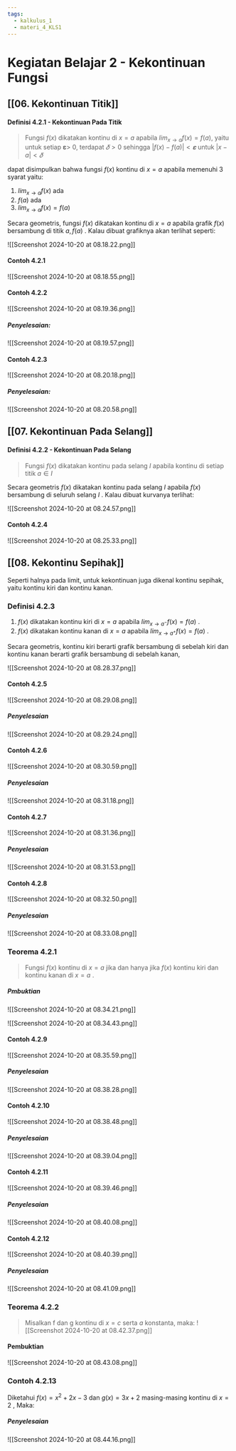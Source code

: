 ```yaml
---
tags:
  - kalkulus_1
  - materi_4_KLS1
---
```

# Kegiatan Belajar 2 - Kekontinuan Fungsi


## [[06. Kekontinuan Titik]]

#### Definisi 4.2.1 - Kekontinuan Pada Titik

>Fungsi $f(x)$ dikatakan kontinu di $x = a$ apabila $lim_{x→a} f (x) = f(a)$, yaitu untuk setiap 𝛆> 0, terdapat $𝛿> 0$ sehingga $|f(x) - f(a)| < 𝛆$ untuk $|x - a| < 𝛿$

dapat disimpulkan bahwa fungsi $f(x)$ kontinu di $x = a$ apabila memenuhi 3 syarat yaitu:

1. $lim_{x→a} f (x)$ ada
2. $f(a)$ ada
3. $lim_{x→a} f (x) = f(a)$

Secara geometris, fungsi $f (x)$ dikatakan kontinu di $x = a$ apabila grafik $f(x)$ bersambung di titik $a,f(a)$ . Kalau dibuat grafiknya akan terlihat seperti:

![[Screenshot 2024-10-20 at 08.18.22.png]]

#### Contoh 4.2.1

![[Screenshot 2024-10-20 at 08.18.55.png]]

#### Contoh 4.2.2

![[Screenshot 2024-10-20 at 08.19.36.png]]
##### Penyelesaian:

![[Screenshot 2024-10-20 at 08.19.57.png]]

#### Contoh 4.2.3

![[Screenshot 2024-10-20 at 08.20.18.png]]

##### Penyelesaian:

![[Screenshot 2024-10-20 at 08.20.58.png]]




## [[07. Kekontinuan Pada Selang]]

#### Definisi 4.2.2 - Kekontinuan Pada Selang

> Fungsi $f(x)$ dikatakan kontinu pada selang $I$ apabila kontinu di setiap titik $a ∈ I$

Secara geometris $f(x)$ dikatakan kontinu pada selang $I$ apabila $f(x)$ bersambung di seluruh selang $I$ . Kalau dibuat kurvanya terlihat:

![[Screenshot 2024-10-20 at 08.24.57.png]]

#### Contoh 4.2.4

![[Screenshot 2024-10-20 at 08.25.33.png]]



## [[08. Kekontinu Sepihak]]

Seperti halnya pada limit, untuk kekontinuan juga dikenal kontinu sepihak, yaitu kontinu kiri dan kontinu kanan.

### Definisi 4.2.3

1. $f(x)$ dikatakan kontinu kiri di $x = a$ apabila $lim_{x→a^-} f (x) = f(a)$ .
2. $f(x)$ dikatakan kontinu kanan di $x = a$ apabila $lim_{x→a^+} f (x) = f(a)$ .

Secara geometris, kontinu kiri berarti grafik bersambung di sebelah kiri dan kontinu kanan berarti grafik bersambung di sebelah kanan,

![[Screenshot 2024-10-20 at 08.28.37.png]]

#### Contoh 4.2.5

![[Screenshot 2024-10-20 at 08.29.08.png]]

##### Penyelesaian

![[Screenshot 2024-10-20 at 08.29.24.png]]

#### Contoh 4.2.6

![[Screenshot 2024-10-20 at 08.30.59.png]]

##### Penyelesaian

![[Screenshot 2024-10-20 at 08.31.18.png]]


#### Contoh 4.2.7

![[Screenshot 2024-10-20 at 08.31.36.png]]

##### Penyelesaian

![[Screenshot 2024-10-20 at 08.31.53.png]]
#### Contoh 4.2.8

![[Screenshot 2024-10-20 at 08.32.50.png]]

##### Penyelesaian

![[Screenshot 2024-10-20 at 08.33.08.png]]

### Teorema 4.2.1

> Fungsi $f(x)$ kontinu di $x = a$ jika dan hanya jika $f(x)$ kontinu kiri dan kontinu kanan di $x = a$ .

##### Pmbuktian

![[Screenshot 2024-10-20 at 08.34.21.png]]

![[Screenshot 2024-10-20 at 08.34.43.png]]

#### Contoh 4.2.9

![[Screenshot 2024-10-20 at 08.35.59.png]]

##### Penyelesaian

![[Screenshot 2024-10-20 at 08.38.28.png]]

#### Contoh 4.2.10

![[Screenshot 2024-10-20 at 08.38.48.png]]

##### Penyelesaian

![[Screenshot 2024-10-20 at 08.39.04.png]]

#### Contoh 4.2.11

![[Screenshot 2024-10-20 at 08.39.46.png]]

##### Penyelesaian

![[Screenshot 2024-10-20 at 08.40.08.png]]


#### Contoh 4.2.12

![[Screenshot 2024-10-20 at 08.40.39.png]]

##### Penyelesaian

![[Screenshot 2024-10-20 at 08.41.09.png]]


### Teorema 4.2.2

> Misalkan f dan g kontinu di $x =c$ serta $a$ konstanta, maka:
> ![[Screenshot 2024-10-20 at 08.42.37.png]]


#### Pembuktian

![[Screenshot 2024-10-20 at 08.43.08.png]]

### Contoh 4.2.13

Diketahui $f (x) = x^2 +2x-3$ dan $g(x) =3x+2$ masing-masing kontinu di $x=2$ , Maka:

##### Penyelesaian

![[Screenshot 2024-10-20 at 08.44.16.png]]
